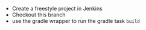 * Create a freestyle project in Jenkins
* Checkout this branch
* use the gradle wrapper to run the gradle task `build`